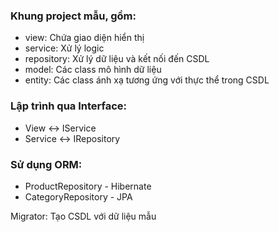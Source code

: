 ### Khung project mẫu, gồm:
- view: Chứa giao diện hiển thị
- service: Xử lý logic
- repository: Xử lý dữ liệu và kết nối đến CSDL
- model: Các class mô hình dữ liệu
- entity: Các class ánh xạ tương ứng với thực thể trong CSDL

### Lập trình qua Interface:
- View <-> IService
- Service <-> IRepository

### Sử dụng ORM:
- ProductRepository - Hibernate
- CategoryRepository - JPA

Migrator: Tạo CSDL với dữ liệu mẫu
